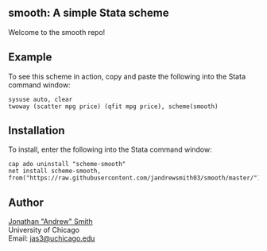 ## smooth: A simple Stata scheme
Welcome to the smooth repo!

## Example
To see this scheme in action, copy and paste the following into the Stata command window:
```
sysuse auto, clear
twoway (scatter mpg price) (qfit mpg price), scheme(smooth)
```

## Installation
To install, enter the following into the Stata command window:
```
cap ado uninstall "scheme-smooth"
net install scheme-smooth, from("https://raw.githubusercontent.com/jandrewsmith03/smooth/master/")
```

## Author
[Jonathan "Andrew" Smith](http://www.jonandrewsmith.com/)
<br>University of Chicago
<br>Email: jas3@uchicago.edu
